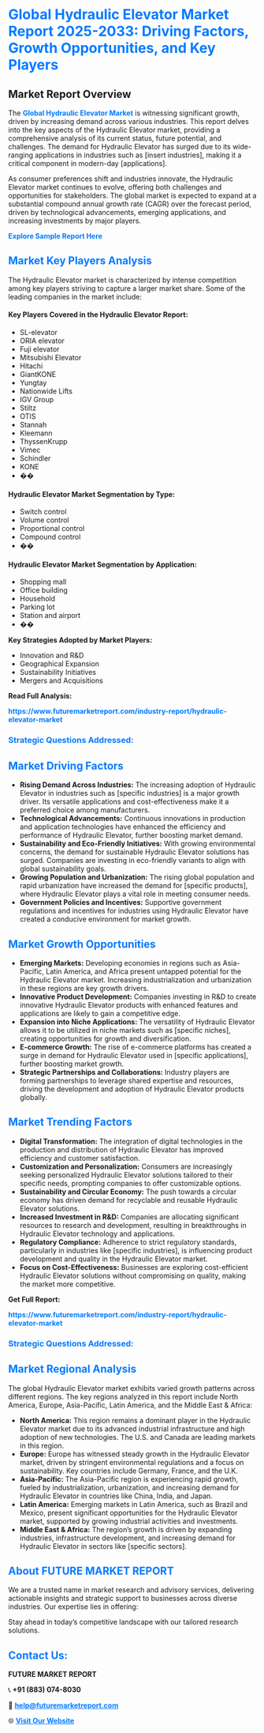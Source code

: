 <h1 style="color: #007BFF;">Global Hydraulic Elevator Market Report 2025-2033: Driving Factors, Growth Opportunities, and Key Players</h1>

<section id="overview">
<h2>Market Report Overview</h2>
<p>The <a href="https://www.futuremarketreport.com/industry-report/hydraulic-elevator-market" style="color: #007BFF; text-decoration: none;"><strong>Global Hydraulic Elevator Market</strong></a> is witnessing significant growth, driven by increasing demand across various industries. This report delves into the key aspects of the Hydraulic Elevator market, providing a comprehensive analysis of its current status, future potential, and challenges. The demand for Hydraulic Elevator has surged due to its wide-ranging applications in industries such as [insert industries], making it a critical component in modern-day [applications].</p>
<p>As consumer preferences shift and industries innovate, the Hydraulic Elevator market continues to evolve, offering both challenges and opportunities for stakeholders. The global market is expected to expand at a substantial compound annual growth rate (CAGR) over the forecast period, driven by technological advancements, emerging applications, and increasing investments by major players.</p>
</section>

<section id="overview">
<p><a href="https://www.futuremarketreport.com/request-sample/reportId=118514" style="color: #007BFF; text-decoration: none;"><strong>Explore Sample Report Here</strong></a></p>
</section>

<section id="key-players">
<h2 style="color: #007BFF;">Market Key Players Analysis</h2>
<p>The Hydraulic Elevator market is characterized by intense competition among key players striving to capture a larger market share. Some of the leading companies in the market include:</p>
<h4>Key Players Covered in the Hydraulic Elevator Report:</h4>
<ul><li>SL-elevator</li><li>ORIA elevator</li><li>Fuji elevator</li><li>Mitsubishi Elevator</li><li>Hitachi</li><li>GiantKONE</li><li>Yungtay</li><li>Nationwide Lifts</li><li>IGV Group</li><li>Stiltz</li><li>OTIS</li><li>Stannah</li><li>Kleemann</li><li>ThyssenKrupp</li><li>Vimec</li><li>Schindler</li><li>KONE</li><li>��</li></ul>
<h4>Hydraulic Elevator Market Segmentation by Type:</h4>
<ul><li>Switch control</li><li>Volume control</li><li>Proportional control</li><li>Compound control</li><li>��</li></ul>

<h4>Hydraulic Elevator Market Segmentation by Application:</h4>
<ul><li>Shopping mall</li><li>Office building</li><li>Household</li><li>Parking lot</li><li>Station and airport</li><li>��</li></ul>
<p><strong>Key Strategies Adopted by Market Players:</strong></p>
<ul>
<li>Innovation and R&D</li>
<li>Geographical Expansion</li>
<li>Sustainability Initiatives</li>
<li>Mergers and Acquisitions</li>
</ul>
</section>

<section>
<p><strong>Read Full Analysis: </strong></p><a href="https://www.futuremarketreport.com/industry-report/hydraulic-elevator-market" style="color: #007BFF; text-decoration: none;"><strong>https://www.futuremarketreport.com/industry-report/hydraulic-elevator-market</strong></a>
<h3 style="color: #007BFF;">Strategic Questions Addressed:</h3>
</section>

<section id="driving-factors">
<h2 style="color: #007BFF;">Market Driving Factors</h2>
<ul>
<li><strong>Rising Demand Across Industries:</strong> The increasing adoption of Hydraulic Elevator in industries such as [specific industries] is a major growth driver. Its versatile applications and cost-effectiveness make it a preferred choice among manufacturers.</li>
<li><strong>Technological Advancements:</strong> Continuous innovations in production and application technologies have enhanced the efficiency and performance of Hydraulic Elevator, further boosting market demand.</li>
<li><strong>Sustainability and Eco-Friendly Initiatives:</strong> With growing environmental concerns, the demand for sustainable Hydraulic Elevator solutions has surged. Companies are investing in eco-friendly variants to align with global sustainability goals.</li>
<li><strong>Growing Population and Urbanization:</strong> The rising global population and rapid urbanization have increased the demand for [specific products], where Hydraulic Elevator plays a vital role in meeting consumer needs.</li>
<li><strong>Government Policies and Incentives:</strong> Supportive government regulations and incentives for industries using Hydraulic Elevator have created a conducive environment for market growth.</li>
</ul>
</section>

<section id="growth-opportunities">
<h2 style="color: #007BFF;">Market Growth Opportunities</h2>
<ul>
<li><strong>Emerging Markets:</strong> Developing economies in regions such as Asia-Pacific, Latin America, and Africa present untapped potential for the Hydraulic Elevator market. Increasing industrialization and urbanization in these regions are key growth drivers.</li>
<li><strong>Innovative Product Development:</strong> Companies investing in R&D to create innovative Hydraulic Elevator products with enhanced features and applications are likely to gain a competitive edge.</li>
<li><strong>Expansion into Niche Applications:</strong> The versatility of Hydraulic Elevator allows it to be utilized in niche markets such as [specific niches], creating opportunities for growth and diversification.</li>
<li><strong>E-commerce Growth:</strong> The rise of e-commerce platforms has created a surge in demand for Hydraulic Elevator used in [specific applications], further boosting market growth.</li>
<li><strong>Strategic Partnerships and Collaborations:</strong> Industry players are forming partnerships to leverage shared expertise and resources, driving the development and adoption of Hydraulic Elevator products globally.</li>
</ul>
</section>

<section id="trending-factors">
<h2 style="color: #007BFF;">Market Trending Factors</h2>
<ul>
<li><strong>Digital Transformation:</strong> The integration of digital technologies in the production and distribution of Hydraulic Elevator has improved efficiency and customer satisfaction.</li>
<li><strong>Customization and Personalization:</strong> Consumers are increasingly seeking personalized Hydraulic Elevator solutions tailored to their specific needs, prompting companies to offer customizable options.</li>
<li><strong>Sustainability and Circular Economy:</strong> The push towards a circular economy has driven demand for recyclable and reusable Hydraulic Elevator solutions.</li>
<li><strong>Increased Investment in R&D:</strong> Companies are allocating significant resources to research and development, resulting in breakthroughs in Hydraulic Elevator technology and applications.</li>
<li><strong>Regulatory Compliance:</strong> Adherence to strict regulatory standards, particularly in industries like [specific industries], is influencing product development and quality in the Hydraulic Elevator market.</li>
<li><strong>Focus on Cost-Effectiveness:</strong> Businesses are exploring cost-efficient Hydraulic Elevator solutions without compromising on quality, making the market more competitive.</li>
</ul>
</section>

<section>
<p><strong>Get Full Report: </strong></p><a href="https://www.futuremarketreport.com/industry-report/hydraulic-elevator-market" style="color: #007BFF; text-decoration: none;"><strong>https://www.futuremarketreport.com/industry-report/hydraulic-elevator-market</strong></a>
<h3 style="color: #007BFF;">Strategic Questions Addressed:</h3>
</section>


<section id="regional-analysis">
<h2 style="color: #007BFF;">Market Regional Analysis</h2>
<p>The global Hydraulic Elevator market exhibits varied growth patterns across different regions. The key regions analyzed in this report include North America, Europe, Asia-Pacific, Latin America, and the Middle East & Africa:</p>
<ul>
<li><strong>North America:</strong> This region remains a dominant player in the Hydraulic Elevator market due to its advanced industrial infrastructure and high adoption of new technologies. The U.S. and Canada are leading markets in this region.</li>
<li><strong>Europe:</strong> Europe has witnessed steady growth in the Hydraulic Elevator market, driven by stringent environmental regulations and a focus on sustainability. Key countries include Germany, France, and the U.K.</li>
<li><strong>Asia-Pacific:</strong> The Asia-Pacific region is experiencing rapid growth, fueled by industrialization, urbanization, and increasing demand for Hydraulic Elevator in countries like China, India, and Japan.</li>
<li><strong>Latin America:</strong> Emerging markets in Latin America, such as Brazil and Mexico, present significant opportunities for the Hydraulic Elevator market, supported by growing industrial activities and investments.</li>
<li><strong>Middle East & Africa:</strong> The region’s growth is driven by expanding industries, infrastructure development, and increasing demand for Hydraulic Elevator in sectors like [specific sectors].</li>
</ul>
</section>

<footer>
<h2 style="color: #007BFF;">About FUTURE MARKET REPORT</h2>
<p>We are a trusted name in market research and advisory services, delivering actionable insights and strategic support to businesses across diverse industries. Our expertise lies in offering:</p>

<p>Stay ahead in today’s competitive landscape with our tailored research solutions.</p>

<h2 style="color: #007BFF;">Contact Us:</h2>
<p><strong>FUTURE MARKET REPORT</strong></p>
<p>📞 <strong>+91 (883) 074-8030</strong></p>
<p>📧 <strong><a href="mailto:help@futuremarketreport.com" style="color: #007BFF;">help@futuremarketreport.com</a></strong></p>
<p>🌐 <strong><a href="https://www.futuremarketreport.com/" style="color: #007BFF;">Visit Our Website</a></strong></p>
</footer>